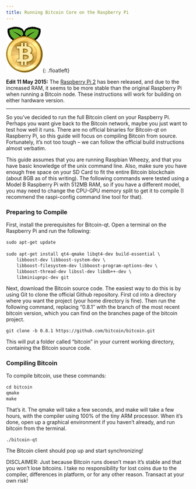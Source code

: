 ```yaml
---
title: Running Bitcoin Core on the Raspberry Pi
---
```


![Bitcoin Raspberry Pi Logo](/img/2013-5-3-running-bitcoin-core-on-the-raspberry-pi/bitpi.png){: .floatleft}

**Edit 11 May 2015:** The [Raspberry Pi 2](https://www.raspberrypi.org/products/raspberry-pi-2-model-b/) has been released, and due to the increased RAM, it seems to be more stable than the original Raspberry Pi when running a Bitcoin node. These instructions will work for building on either hardware version.

---

So you’ve decided to run the full Bitcoin client on your Raspberry Pi. Perhaps you want give back to the Bitcoin network, maybe you just want to test how well it runs. There are no official binaries for Bitcoin-qt on Raspberry Pi, so this guide will focus on compiling Bitcoin from source. Fortunately, it’s not too tough – we can follow the official build instructions almost verbatim.

This guide assumes that you are running Raspbian Wheezy, and that you have basic knowledge of the unix command line. Also, make sure you have enough free space on your SD Card to fit the entire Bitcoin blockchain (about 8GB as of this writing). The following commands were tested using a Model B Raspberry Pi with 512MB RAM, so if you have a different model, you may need to change the CPU-GPU memory split to get it to compile (I recommend the raspi-config command line tool for that).

### Preparing to Compile

First, install the prerequisites for Bitcoin-qt. Open a terminal on the Raspberry Pi and run the following:

    sudo apt-get update

    sudo apt-get install qt4-qmake libqt4-dev build-essential \
        libboost-dev libboost-system-dev \
        libboost-filesystem-dev libboost-program-options-dev \
        libboost-thread-dev libssl-dev libdb++-dev \
        libminiupnpc-dev git

Next, download the Bitcoin source code. The easiest way to do this is by using Git to clone the official Github repository. First cd into a directory where you want the project (your home directory is fine). Then run the following command, replacing “0.8.1″ with the branch of the most recent bitcoin version, which you can find on the branches page of the bitcoin project.

    git clone -b 0.8.1 https://github.com/bitcoin/bitcoin.git

This will put a folder called “bitcoin” in your current working directory, containing the Bitcoin source code.

### Compiling Bitcoin

To compile bitcoin, use these commands:

    cd bitcoin
    qmake
    make

That’s it. The qmake will take a few seconds, and make will take a few hours, with the compiler using 100% of the tiny ARM processor. When it’s done, open up a graphical environment if you haven’t already, and run bitcoin from the terminal.

    ./bitcoin-qt
    
The Bitcoin client should pop up and start synchronizing!

DISCLAIMER: Just because Bitcoin runs doesn’t mean it’s stable and that you won’t lose bitcoins. I take no responsibility for lost coins due to the compiler, differences in platform, or for any other reason. Transact at your own risk!

